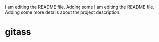 I am editing the README file. Adding some I am editing the README file. Adding some more details about the project description.
# gitass
